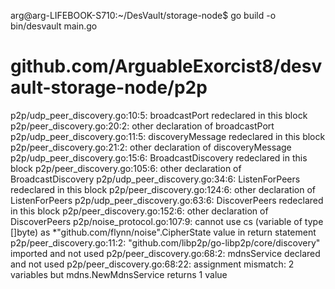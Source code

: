 arg@arg-LIFEBOOK-S710:~/DesVault/storage-node$ go build -o bin/desvault main.go
# github.com/ArguableExorcist8/desvault-storage-node/p2p
p2p/udp_peer_discovery.go:10:5: broadcastPort redeclared in this block
	p2p/peer_discovery.go:20:2: other declaration of broadcastPort
p2p/udp_peer_discovery.go:11:5: discoveryMessage redeclared in this block
	p2p/peer_discovery.go:21:2: other declaration of discoveryMessage
p2p/udp_peer_discovery.go:15:6: BroadcastDiscovery redeclared in this block
	p2p/peer_discovery.go:105:6: other declaration of BroadcastDiscovery
p2p/udp_peer_discovery.go:34:6: ListenForPeers redeclared in this block
	p2p/peer_discovery.go:124:6: other declaration of ListenForPeers
p2p/udp_peer_discovery.go:63:6: DiscoverPeers redeclared in this block
	p2p/peer_discovery.go:152:6: other declaration of DiscoverPeers
p2p/noise_protocol.go:107:9: cannot use cs (variable of type []byte) as *"github.com/flynn/noise".CipherState value in return statement
p2p/peer_discovery.go:11:2: "github.com/libp2p/go-libp2p/core/discovery" imported and not used
p2p/peer_discovery.go:68:2: mdnsService declared and not used
p2p/peer_discovery.go:68:22: assignment mismatch: 2 variables but mdns.NewMdnsService returns 1 value
